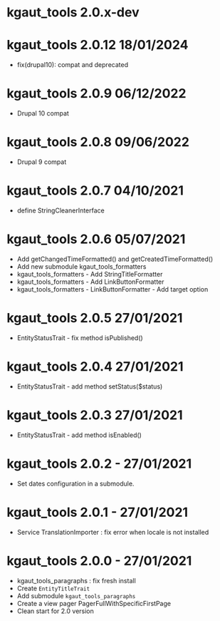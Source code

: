 # kgaut_tools 2.0.x-dev

# kgaut_tools 2.0.12 18/01/2024
 - fix(drupal10): compat and deprecated

# kgaut_tools 2.0.9 06/12/2022
 - Drupal 10 compat

# kgaut_tools 2.0.8 09/06/2022
 - Drupal 9 compat

# kgaut_tools 2.0.7 04/10/2021
 - define StringCleanerInterface

# kgaut_tools 2.0.6 05/07/2021
- Add getChangedTimeFormatted() and getCreatedTimeFormatted()
- Add new submodule kgaut_tools_formatters
- kgaut_tools_formatters - Add StringTitleFormatter
- kgaut_tools_formatters - Add LinkButtonFormatter
- kgaut_tools_formatters - LinkButtonFormatter - Add target option

# kgaut_tools 2.0.5 27/01/2021
- EntityStatusTrait - fix method isPublished()

# kgaut_tools 2.0.4 27/01/2021
- EntityStatusTrait - add method setStatus($status)

# kgaut_tools 2.0.3 27/01/2021
 - EntityStatusTrait - add method isEnabled()

# kgaut_tools 2.0.2 - 27/01/2021
 - Set dates configuration in a submodule.

# kgaut_tools 2.0.1 - 27/01/2021
  - Service TranslationImporter : fix error when locale is not installed

# kgaut_tools 2.0.0 - 27/01/2021
 - kgaut_tools_paragraphs : fix fresh install
 - Create `EntityTitleTrait`
 - Add submodule `kgaut_tools_paragraphs`
 - Create a view pager PagerFullWithSpecificFirstPage
 - Clean start for 2.0 version

